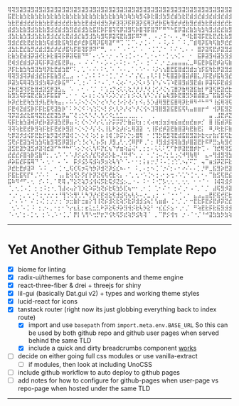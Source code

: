 ```sh
⢿⢽⣻⣽⣻⣽⣻⣽⣻⣽⣻⣽⣻⣽⣻⣽⣻⣽⣻⣽⣻⣽⣻⣽⣻⣽⣻⣽⣻⣽⣻⣽⣻⣽⣻⣽⣻⣽⣻⣽⣻⣽⣻⣽⣻⣽⣻⣽⣻⣽⣻⣽⣻⣽⣻⣽⣻⣽⣻⣽⣻⣽⣻⢽⣻⣽⣻⣽⣻⢽⣻⣽⣻⣽⣻⢽⣻⣽⣻⣽⣻⢽⣻⣽⣻⣽⣻⢽⣻⣽⣻⣽⣻⢽⣻⣽⣻
⣯⣟⣗⣷⣳⣗⣷⣳⣗⣷⣳⣗⣷⣳⣗⣷⣳⣗⣷⣳⣗⣷⣳⣗⣷⣳⣗⣷⣳⢷⣳⢷⣳⢷⣻⢮⡷⣗⣿⣺⣳⣻⣞⣾⣳⣗⣟⣾⣺⣞⣾⣺⣞⣾⣺⣞⣾⣺⣞⣾⣺⣞⡾⡯⣞⣾⣺⣞⡾⡯⣞⣾⣺⣞⡾⡯⣞⣾⣺⣞⡾⡯⣞⣾⣺⣞⡾⡯⣞⣾⣺⣞⡾⡯⣞⣾⣺
⣳⣗⣟⣾⣺⣞⣞⣗⣷⣳⣗⣟⣾⣺⣞⣞⣗⣷⣳⣗⣟⣾⣺⢾⣺⣳⡽⡾⣽⢽⡽⡯⡿⣽⡽⣯⢿⡽⣞⡷⣯⢷⣻⣞⡾⣞⣷⣻⣞⣾⣳⣗⣟⣾⣺⣞⣞⣗⣷⣳⣗⣟⣾⣻⣷⣳⣗⣟⣾⣻⣷⣳⣗⣟⣾⣻⣷⣳⣗⣟⣾⣻⣷⣳⣗⣟⣾⣻⣷⣳⣗⣟⣾⣻⣷⣳⣗
⣾⣺⣳⣗⣷⣻⣺⣳⣗⣷⣻⣺⣞⣾⣺⣳⣻⣞⣾⣺⣳⣗⣯⣟⡷⡯⣿⢽⢯⡿⣽⣻⢯⡷⣿⢽⡯⣿⡝⠋⠛⠙⠓⣯⡿⣽⣞⣷⣳⢷⣳⢷⣻⣺⣞⣞⣷⣻⣺⣞⣞⣷⣳⢯⣺⣞⣞⣷⣳⢯⣺⣞⣞⣷⣳⢯⣺⣞⣞⣷⣳⢯⣺⣞⣞⣷⣳⢯⣺⣞⣞⣷⣳⢯⣺⣞⣞
⣺⣳⣗⣷⣳⣻⣺⣳⣗⣷⣻⣺⣞⣞⣗⣟⣾⣺⣞⣷⣻⣺⣳⢷⣻⢯⡿⣽⢯⣟⣷⣻⡯⠿⠝⠛⢀⠀⠄⡐⠨⠐⠄⠠⢀⠛⠺⣗⣿⢽⡯⣟⣗⣟⣞⣗⣷⣻⣺⣞⣗⡷⡯⡿⣺⣞⣗⡷⡯⡿⣺⣞⣗⡷⡯⡿⣺⣞⣗⡷⡯⡿⣺⣞⣗⡷⡯⡿⣺⣞⣗⡷⡯⡿⣺⣞⣗
⣻⣺⣞⣞⣗⣟⣞⣗⣷⣳⢯⣾⣺⣗⣯⢷⣻⣞⡾⣞⡷⣯⢿⡽⣯⢿⣽⠋⠛⢉⠈⡁⠉⠄⡐⢈⠠⠈⠀⠄⠨⡠⠨⠀⠁⠨⢀⠉⣾⢿⡽⣯⢷⢯⣷⡻⣞⣞⣗⣷⣫⡯⡿⣽⣗⣷⣫⡯⡿⣽⣗⣷⣫⡯⡿⣽⣗⣷⣫⡯⡿⣽⣗⣷⣫⡯⡿⣽⣗⣷⣫⡯⡿⣽⣗⣷⣫
⣺⣳⣗⣟⣞⣷⡻⣞⣾⣺⣻⣞⡾⣞⡾⣯⢷⡯⣿⢽⡯⡿⠽⠋⠛⡀⠠⠠⠈⠀⠄⠂⢁⠁⠠⠀⠐⢈⠈⡈⠐⠀⠅⠌⠐⡀⠄⠠⠀⣿⡽⣽⢯⣟⡾⣽⣻⣺⣳⣗⣯⢯⢿⢽⣳⣗⣯⢯⢿⢽⣳⣗⣯⢯⢿⢽⣳⣗⣯⢯⢿⢽⣳⣗⣯⢯⢿⢽⣳⣗⣯⢯⢿⢽⣳⣗⣯
⣗⣷⣳⣟⣾⣺⡽⣽⢞⣗⡷⣗⣿⢽⡯⡿⣽⢯⣿⠙⠛⠁⠄⢂⠡⠐⡐⠀⠄⠡⢐⢈⠠⠐⠠⠈⡀⠂⠄⠂⠂⡁⢂⠢⡁⠄⠀⠂⠀⣯⡿⣽⣻⢾⣽⣳⣻⣺⣳⣗⡯⡿⡽⡯⣳⣗⡯⡿⡽⡯⣳⣗⡯⡿⡽⡯⣳⣗⡯⡿⡽⡯⣳⣗⡯⡿⡽⡯⣳⣗⡯⡿⡽⡯⣳⣗⡯
⣟⢾⣺⣞⣾⣺⡽⣽⢯⡯⡿⣽⣞⣯⣟⡿⣤⡀⠠⠀⠌⠠⠁⠂⠄⡡⠠⢈⠄⠅⡂⠄⠐⡈⠠⠀⡂⠁⠌⢀⠂⣐⣠⣤⣤⣤⣌⣀⠿⣯⣟⡷⣯⣟⡾⣵⢯⣷⣳⢷⣻⢯⢿⡽⣳⢷⣻⢯⢿⡽⣳⢷⣻⢯⢿⡽⣳⢷⣻⢯⢿⡽⣳⢷⣻⢯⢿⡽⣳⢷⣻⢯⢿⡽⣳⢷⣻
⡽⡯⣗⣷⣳⢷⣻⣽⣳⢿⡽⣗⣟⣾⣳⣟⠋⠅⡀⢁⠈⠄⠌⠄⠅⢂⠈⠄⠈⠄⠄⡀⠁⠄⠡⠂⠄⠨⡨⢢⢢⣿⣟⣯⣿⣾⣻⣾⣲⢱⡯⣯⢷⣗⡿⣽⣻⣺⣞⣟⡾⡯⣯⣟⣞⣟⡾⡯⣯⣟⣞⣟⡾⡯⣯⣟⣞⣟⡾⡯⣯⣟⣞⣟⡾⡯⣯⣟⣞⣟⡾⡯⣯⣟⣞⣟⡾
⢿⢽⣻⣺⢽⡽⣾⣺⣞⣯⡯⣯⣷⣻⣞⣀⣠⠀⠄⠂⡈⠄⠅⠨⠐⠐⢈⢀⠁⠌⠐⠠⠁⡌⢎⡀⡄⢇⠅⡇⡓⢯⣿⣽⡷⣿⣽⡾⣿⣅⡸⡯⣟⡾⣯⢷⣻⣞⣞⣗⣯⣟⣗⣷⣞⣗⣯⣟⣗⣷⣞⣗⣯⣟⣗⣷⣞⣗⣯⣟⣗⣷⣞⣗⣯⣟⣗⣷⣞⣗⣯⣟⣗⣷⣞⣗⣯
⡿⣽⣳⢯⢿⢽⣳⣻⣺⣳⢿⡽⣞⡷⣯⠛⠉⠄⢁⢐⠠⠁⠨⠐⠠⠈⡀⠂⢌⢔⠌⠐⡠⡑⢅⠆⡣⢱⠑⡌⠢⢩⠱⣟⣿⣻⣾⣻⣟⣾⡆⡿⣽⢯⡯⣟⣾⣺⣗⣟⣾⣺⣳⣗⣗⣟⣾⣺⣳⣗⣗⣟⣾⣺⣳⣗⣗⣟⣾⣺⣳⣗⣗⣟⣾⣺⣳⣗⣗⣟⣾⣺⣳⣗⣗⣟⣾
⣝⡷⣯⣻⢽⡯⣗⣿⣺⣽⣫⡿⣽⣣⣄⠀⠡⠀⠄⠂⠠⠈⡈⠀⠅⢡⢐⡙⢔⢅⢅⢕⡘⡜⡸⡘⢜⢨⢊⠜⢌⢢⢩⣿⡽⣷⢿⣽⣯⣷⡇⠟⣽⢯⣟⣽⣞⣗⣷⣻⢮⢷⣳⣟⣷⣻⢮⢷⣳⣟⣷⣻⢮⢷⣳⣟⣷⣻⢮⢷⣳⣟⣷⣻⢮⢷⣳⣟⣷⣻⢮⢷⣳⣟⣷⣻⢮
⣷⣻⣳⢯⡯⣯⣟⣞⣷⣳⡯⣯⣯⡟⠉⡀⠂⠐⠀⢌⠄⡆⡂⢌⢢⠱⡡⡱⡑⡔⡊⡆⡪⢌⢆⢣⠣⡑⡌⡎⣦⢷⣻⡷⣟⣿⣻⡳⣿⣾⣿⣲⠉⣯⣷⣻⢮⡷⣗⣯⢿⣽⣳⢗⣗⣯⢿⣽⣳⢗⣗⣯⢿⣽⣳⢗⣗⣯⢿⣽⣳⢗⣗⣯⢿⣽⣳⢗⣗⣯⢿⣽⣳⢗⣗⣯⢿
⡷⡽⣞⣗⣟⢷⣳⣻⡺⣧⣟⢷⢷⣤⡄⠄⠥⠡⡨⠢⡑⢌⠢⡑⢔⠱⡘⢔⢘⠔⡕⢜⠌⡆⠪⡄⡣⡱⣼⢿⣻⣟⣯⣿⢿⡽⣗⠿⠻⠚⠓⠛⠙⢸⣮⢿⢽⢯⡾⡽⡯⣾⡺⣯⡾⡽⡯⣾⡺⣯⡾⡽⡯⣾⡺⣯⡾⡽⡯⣾⡺⣯⡾⡽⡯⣾⡺⣯⡾⡽⡯⣾⡺⣯⡾⡽⡯
⡯⣟⢾⣝⣾⣫⡷⡯⡯⣗⣯⢟⣽⣳⡷⠁⠅⠕⢌⠪⠨⢢⢑⢍⠢⡃⡪⢂⢇⠕⡜⢔⠑⡜⢌⢪⠢⣹⢽⣿⣻⣽⣯⣟⣯⢯⢧⣤⣶⣶⡖⠚⠀⢺⡽⣯⣻⣝⢯⢯⣟⣗⣟⣗⢯⢯⣟⣗⣟⣗⢯⢯⣟⣗⣟⣗⢯⢯⣟⣗⣟⣗⢯⢯⣟⣗⣟⣗⢯⢯⣟⣗⣟⣗⢯⢯⣟
⢽⡽⣽⣺⣞⣗⣯⢿⣝⣟⣞⣟⣽⣳⡿⣤⠉⢜⢐⡑⢅⠣⡘⢄⢣⢊⠪⣂⣃⣁⣀⢀⣀⡀⢀⠀⠀⢀⠀⠀⠀⠀⠀⠀⠀⠀⠀⠀⠀⠀⠀⠀⣤⢀⣸⣟⡾⣝⡿⡽⣞⣾⣳⣻⡿⡽⣞⣾⣳⣻⡿⡽⣞⣾⣳⣻⡿⡽⣞⣾⣳⣻⡿⡽⣞⣾⣳⣻⡿⡽⣞⣾⣳⣻⡿⡽⣞
⢯⡯⣗⣷⣳⣽⢾⡽⣞⡷⣽⡽⣽⣳⣟⡿⣤⠨⡂⢎⠢⡑⠜⡔⢅⢡⡕⡭⡭⡝⡓⣷⣭⢗⡆⡂⢎⢴⢶⣺⣲⣺⢶⣮⣶⣞⣶⣞⣶⡶⡊⠀⣿⢸⣯⣾⡽⣯⢯⣯⣟⡾⣮⢷⢯⣯⣟⡾⣮⢷⢯⣯⣟⡾⣮⢷⢯⣯⣟⡾⣮⢷⢯⣯⣟⡾⣮⢷⢯⣯⣟⡾⣮⢷⢯⣯⣟
⢽⢽⢵⣗⣟⣞⡷⣻⢵⡯⣗⡯⣟⣞⡷⣻⣽⠐⢌⠢⡑⠜⡌⢜⢄⢸⣇⠗⣕⡼⡮⣂⢿⣽⣽⠀⢂⢸⡯⣞⡾⣽⣟⣷⣿⣽⢷⣟⣷⣟⡅⠀⠿⡸⢗⣗⡯⣷⣻⡺⡾⣝⣗⣿⣻⡺⡾⣝⣗⣿⣻⡺⡾⣝⣗⣿⣻⡺⡾⣝⣗⣿⣻⡺⡾⣝⣗⣿⣻⡺⡾⣝⣗⣿⣻⡺⡾
⢗⡿⣽⡺⣺⢮⡯⣟⣗⡯⣷⡻⣽⢞⡿⣽⢾⢈⠢⡑⢜⠨⡢⡃⡦⢸⢾⢈⡷⡭⡕⡑⡢⣿⢿⠀⠂⢘⢹⡳⣯⣻⢽⣟⣾⣯⣿⣻⣽⡷⣗⢖⡖⣷⡎⣯⢯⣗⢷⡻⣽⣳⣗⢷⢷⡻⣽⣳⣗⢷⢷⡻⣽⣳⣗⢷⢷⡻⣽⣳⣗⢷⢷⡻⣽⣳⣗⢷⢷⡻⣽⣳⣗⢷⢷⡻⣽
⣫⢟⡮⣟⣽⣳⢽⣳⣳⢯⣷⣻⢽⣫⡿⣽⣻⡔⢑⢘⢔⠱⡈⡦⡫⡆⡸⣻⣠⢃⢂⢊⠿⡟⠟⢀⠁⡂⠸⣻⣺⣺⢽⢽⣷⣻⡾⣿⣽⣟⡗⠯⠟⣛⣢⢷⣻⢞⣯⣻⢵⣳⡽⡽⣯⣻⢵⣳⡽⡽⣯⣻⢵⣳⡽⡽⣯⣻⢵⣳⡽⡽⣯⣻⢵⣳⡽⡽⣯⣻⢵⣳⡽⡽⣯⣻⢵
⣽⣫⣟⣽⡳⣽⣫⡾⣽⢽⣞⣽⠋⠓⠛⠓⠋⠡⡢⡑⢔⢅⢣⠯⡝⣎⢦⠙⡞⣶⢵⣬⢬⠃⡀⡂⡂⠄⢅⢅⠅⢋⠋⡗⡿⣽⣟⣿⡾⡗⢉⠠⠀⢹⣞⢿⢽⣫⣗⣯⢯⣗⡯⣟⣗⣯⢯⣗⡯⣟⣗⣯⢯⣗⡯⣟⣗⣯⢯⣗⡯⣟⣗⣯⢯⣗⡯⣟⣗⣯⢯⣗⡯⣟⣗⣯⢯
⣞⣞⣞⡮⣿⢵⡷⣫⣷⠛⡂⡀⢂⠡⠈⠄⠡⡸⡪⣔⢕⡜⣎⢯⡺⣪⡣⣗⠤⡘⣛⠺⠑⡀⡐⠀⠂⡈⢐⠤⡈⡂⣃⢐⢌⠺⢻⢷⢿⠃⠀⣄⠤⢻⣺⣻⢽⣳⣳⣳⣻⣺⢽⣝⣳⣳⣻⣺⢽⣝⣳⣳⣻⣺⢽⣝⣳⣳⣻⣺⢽⣝⣳⣳⣻⣺⢽⣝⣳⣳⣻⣺⢽⣝⣳⣳⣻
⡾⡵⣯⣞⡯⣯⢿⠙⠈⠄⢂⠐⠀⠄⠈⠄⠀⡯⡺⣪⡣⢯⣺⢵⡻⣲⢕⢧⢳⠑⠈⠄⠂⠂⡂⡅⡆⡒⡘⠨⠠⢈⢐⢑⢁⠢⡌⠍⡉⠀⢤⠉⣶⣺⡽⣝⡯⣗⣗⣗⣯⢞⣗⣯⣗⣗⣯⢞⣗⣯⣗⣗⣯⢞⣗⣯⣗⣗⣯⢞⣗⣯⣗⣗⣯⢞⣗⣯⣗⣗⣯⢞⣗⣯⣗⣗⣯
⡽⣞⣗⣟⡾⣽⠽⠀⠡⠨⠀⡀⠂⢈⠐⣀⢯⢎⢯⡲⢭⢳⡳⡽⣺⢝⡽⣪⣎⠦⠄⠂⠀⠅⡀⠄⡂⠢⢈⠈⡐⠌⡂⠄⠂⠔⠌⠄⠄⡁⡘⠟⣀⣯⣻⡵⣟⣽⣺⣞⣞⡽⣞⣞⣺⣞⣞⡽⣞⣞⣺⣞⣞⡽⣞⣞⣺⣞⣞⡽⣞⣞⣺⣞⣞⡽⣞⣞⣺⣞⣞⡽⣞⣞⣺⣞⣞
⡯⣯⣗⣯⢯⡏⠃⡈⠌⠄⠅⠀⠐⢠⡄⣗⢵⢫⡣⡫⡎⡗⡽⣝⢮⢯⢞⣗⢕⡄⠠⠈⡀⢂⠐⠡⢈⠢⢐⠠⠂⡢⢒⠠⠡⢁⠑⢈⠐⡀⠂⠄⠉⣷⣫⢯⣟⣮⣗⣷⢳⢯⣳⡳⣗⣷⢳⢯⣳⡳⣗⣷⢳⢯⣳⡳⣗⣷⢳⢯⣳⡳⣗⣷⢳⢯⣳⡳⣗⣷⢳⢯⣳⡳⣗⣷⢳
⣯⠷⠻⠚⠋⠄⢂⠀⡊⠄⠅⡀⠁⢟⢿⢠⠙⣕⢝⢵⡹⣪⢺⢮⡫⣗⢯⡺⣝⣪⡢⣀⠐⠠⠀⠅⠂⠨⠐⡉⡣⢂⢂⠐⡀⢂⢂⠀⠂⠐⠈⠐⠀⢸⢾⢽⣺⡺⣞⡮⡯⣗⢷⣝⣞⡮⡯⣗⢷⣝⣞⡮⡯⣗⢷⣝⣞⡮⡯⣗⢷⣝⣞⡮⡯⣗⢷⣝⣞⡮⡯⣗⢷⣝⣞⡮⡯
⠈⡀⢂⢈⠠⢈⠀⡂⢐⠨⢐⠐⡀⢹⣼⢔⢤⡕⢹⡱⣕⠵⡭⣳⢝⡮⣗⢯⣳⡣⣏⢦⠒⠂⢀⠂⢈⠀⢁⠂⠌⠐⠀⡂⠌⢀⠂⠠⠈⡀⠁⡈⠀⣼⢯⣻⡺⣽⡺⡽⣝⣞⢷⢽⡺⡽⣝⣞⢷⢽⡺⡽⣝⣞⢷⢽⡺⡽⣝⣞⢷⢽⡺⡽⣝⣞⢷⢽⡺⡽⣝⣞⢷⢽⡺⡽⣝
⠐⢀⠂⠄⡀⢂⠐⠨⢐⠐⡐⡐⢐⠘⢻⢑⢕⢻⢃⢃⠳⡹⡜⡮⡯⣺⣕⢯⣺⣪⢯⢦⢧⡣⠤⡐⣀⢠⢐⠀⠂⠈⠐⠐⠈⢀⠐⠀⣄⣠⣀⣤⣟⡯⣯⢞⡯⣗⣽⣫⢗⣗⢯⢷⣽⣫⢗⣗⢯⢷⣽⣫⢗⣗⢯⢷⣽⣫⢗⣗⢯⢷⣽⣫⢗⣗⢯⢷⣽⣫⢗⣗⢯⢷⣽⣫⢗
⢀⠂⠄⠡⠐⠀⠌⢐⠠⡁⡂⡐⡐⢐⠈⡲⣒⣷⡗⣒⣶⡕⢹⢸⢝⡮⣺⢕⣗⢵⡫⣗⡽⣺⣺⣪⢦⡃⢣⣶⣾⠄⢈⠐⡈⢀⠂⠒⣟⣗⡯⣟⡮⣟⡾⡽⣝⣞⣗⣗⡯⡯⣫⢯⣗⣗⡯⡯⣫⢯⣗⣗⡯⡯⣫⢯⣗⣗⡯⡯⣫⢯⣗⣗⡯⡯⣫⢯⣗⣗⡯⡯⣫⢯⣗⣗⡯
⠀⢂⠡⠈⠄⡁⠨⠀⡂⡐⠄⡀⠂⡂⠂⠑⡔⣆⣇⡂⣖⣅⣂⣃⠗⡽⣕⢯⡺⡵⣻⢺⡪⣗⢧⡳⣕⠃⠐⣎⣎⡪⣢⠐⢀⠂⡈⠀⠛⢵⣟⣗⡯⣗⣯⣻⣺⣺⣪⣞⢾⢽⢝⡽⣪⣞⢾⢽⢝⡽⣪⣞⢾⢽⢝⡽⣪⣞⢾⢽⢝⡽⣪⣞⢾⢽⢝⡽⣪⣞⢾⢽⢝⡽⣪⣞⢾
⠈⠄⢂⠁⡂⠄⡁⢂⠀⡂⠡⢀⠡⠐⢈⢀⠁⡟⡇⢣⢻⠣⢒⡛⡖⡙⢪⢗⢯⡫⣞⢵⡻⣪⢷⢽⠈⠀⡀⠉⡟⡪⢺⢲⠀⡐⠠⠈⠐⡈⠘⠚⣽⣳⣳⡳⣳⢵⣳⡳⣫⢯⢯⣫⣳⡳⣫⢯⢯⣫⣳⡳⣫⢯⢯⣫⣳⡳⣫⢯⢯⣫⣳⡳⣫⢯⢯⣫⣳⡳⣫⢯⢯⣫⣳⡳⣫
```

---

# Yet Another Github Template Repo

- [x] biome for linting
- [x] radix-ui/themes for base components and theme engine
- [x] react-three-fiber & drei + threejs for shiny
- [x] lil-gui (basically Dat.gui v2) + types and working theme styles
- [x] lucid-react for icons
- [x] tanstack router (right now its just globbing everything back to index route)
    - [x] import and use `basepath` from `import.meta.env.BASE_URL` So this can be used 
    by both github repo and github user pages when served behind the same TLD
    - [x] include a quick and dirty breadcrumbs component [works](/path/to/whatever/and/things)
- [ ] decide on either going full css modules or use vanilla-extract
    - [ ] if modules, then look at including UnoCSS
- [ ] include github workflow to auto deploy to github pages
- [ ] add notes for how to configure for github-pages when user-page vs repo-page when hosted under the same TLD
---

